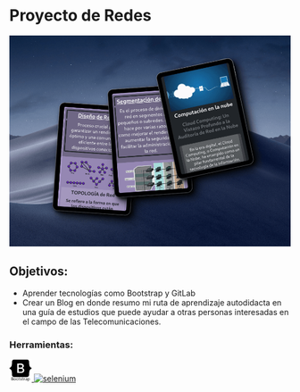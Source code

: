 # Proyecto de Redes

![Páginas del sitio](./assets/RedesDiseSeg.png)

## Objetivos:

- Aprender tecnologías como Bootstrap y GitLab
- Crear un Blog en donde resumo mi ruta de aprendizaje autodidacta en una guía de estudios que puede ayudar a otras personas interesadas en el campo de las Telecomunicaciones.

<h3 align="left">Herramientas:</h3>
<p align="left"> <a href="https://getbootstrap.com" target="_blank" rel="noreferrer"> <img src="https://raw.githubusercontent.com/devicons/devicon/master/icons/bootstrap/bootstrap-plain-wordmark.svg" alt="bootstrap" width="40" height="40"/> </a> <a href="https://www.selenium.dev" target="_blank" rel="noreferrer"> <img src="https://raw.githubusercontent.com/detain/svg-logos/780f25886640cef088af994181646db2f6b1a3f8/svg/selenium-logo.svg" alt="selenium" width="40" height="40"/> </a> </p>
